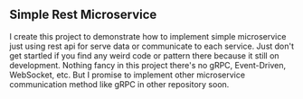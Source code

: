 Simple Rest Microservice
--------
I create this project to demonstrate how to implement simple microservice just using rest api for serve data or communicate to each service.
Just don't get startled if you find any weird code or pattern there because it still on development. Nothing fancy in this project there's no gRPC, Event-Driven, WebSocket, etc.
But I promise to implement other microservice communication method like gRPC in other repository soon.
